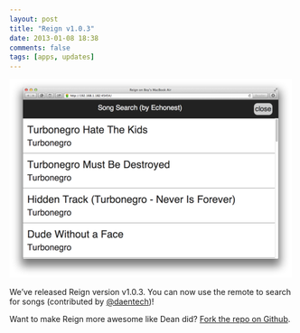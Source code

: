```yaml
---
layout: post
title: "Reign v1.0.3"
date: 2013-01-08 18:38
comments: false
tags: [apps, updates]
---
```


![Reign v1.0.3](/assets/img/old/content/reign103.png)

We’ve released Reign version v1.0.3. You can now use the remote to search for songs (contributed by [@daentech](http://twitter.com/deantech))!

Want to make Reign more awesome like Dean did? [Fork the repo on Github](https://github.com/DangerCove/reign-for-spotify).
